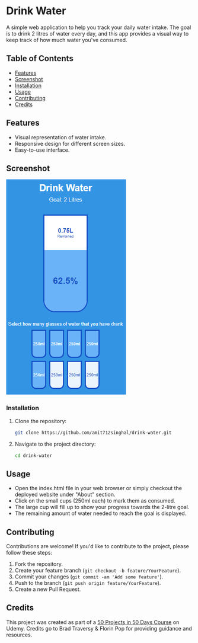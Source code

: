 # Drink Water

A simple web application to help you track your daily water intake. The goal is to drink 2 litres of water every day, and this app provides a visual way to keep track of how much water you've consumed.

## Table of Contents

- [Features](#features)
- [Screenshot](#screenshot)
- [Installation](#installation)
- [Usage](#usage)
- [Contributing](#contributing)
- [Credits](#credits)

## Features

- Visual representation of water intake.
- Responsive design for different screen sizes.
- Easy-to-use interface.

## Screenshot

![Drink Water Screenshot](./demo.png)

### Installation

1. Clone the repository:

   ```bash
   git clone https://github.com/amit712singhal/drink-water.git
   ```

2. Navigate to the project directory:

   ```bash
   cd drink-water
   ```

## Usage

- Open the index.html file in your web browser or simply checkout the deployed website under "About" section.
- Click on the small cups (250ml each) to mark them as consumed.
- The large cup will fill up to show your progress towards the 2-litre goal.
- The remaining amount of water needed to reach the goal is displayed.

## Contributing

Contributions are welcome! If you'd like to contribute to the project, please follow these steps:

1. Fork the repository.
2. Create your feature branch (`git checkout -b feature/YourFeature`).
3. Commit your changes (`git commit -am 'Add some feature'`).
4. Push to the branch (`git push origin feature/YourFeature`).
5. Create a new Pull Request.

## Credits

This project was created as part of a [50 Projects in 50 Days Course](https://www.udemy.com/course/50-projects-50-days/) on Udemy. Credits go to Brad Traversy & Florin Pop for providing guidance and resources.
